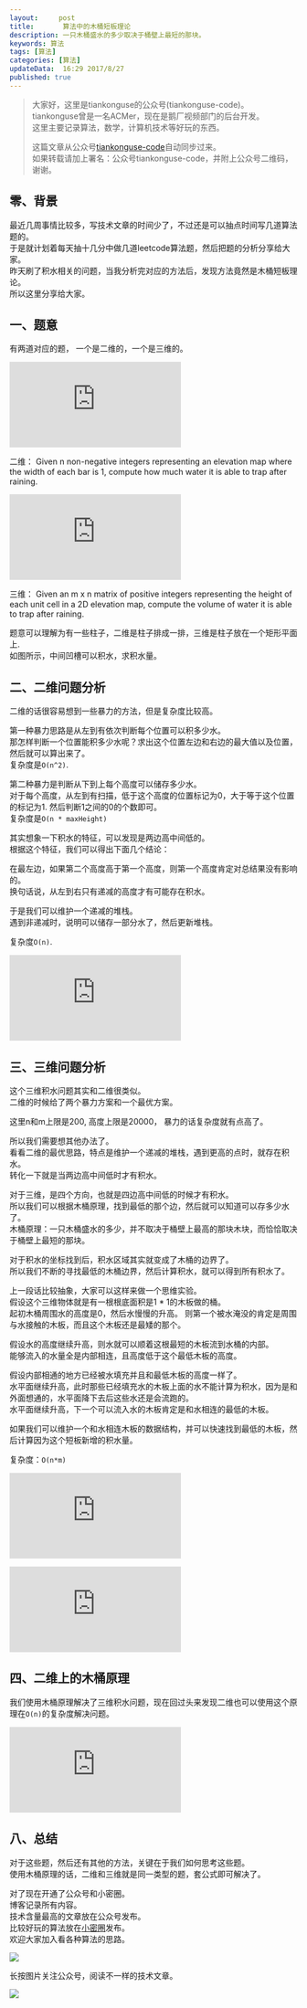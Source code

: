 ```yaml
---   
layout:     post  
title:       算法中的木桶短板理论
description: 一只木桶盛水的多少取决于桶壁上最短的那块。    
keywords: 算法
tags: [算法]  
categories: [算法]  
updateData:  16:29 2017/8/27  
published: true  
---  
```

  
  
>   
> 大家好，这里是tiankonguse的公众号(tiankonguse-code)。    
> tiankonguse曾是一名ACMer，现在是鹅厂视频部门的后台开发。    
> 这里主要记录算法，数学，计算机技术等好玩的东西。   
>      
> 这篇文章从公众号[tiankonguse-code](http://mp.weixin.qq.com/s/Cte5aGAGuwAQ5tmQXTPhGw)自动同步过来。    
> 如果转载请加上署名：公众号tiankonguse-code，并附上公众号二维码，谢谢。  
>   
>    
  

## 零、背景

最近几周事情比较多，写技术文章的时间少了，不过还是可以抽点时间写几道算法题的。  
于是就计划着每天抽十几分中做几道leetcode算法题，然后把题的分析分享给大家。  
昨天刷了积水相关的问题，当我分析完对应的方法后，发现方法竟然是木桶短板理论。  
所以这里分享给大家。  


## 一、题意

有两道对应的题， 一个是二维的，一个是三维的。  

![](http://tiankonguse.com/lab/cloudLink/baidupan.php?url=/1915453531/3459824774.png)  

二维： Given n non-negative integers representing an elevation map where the width of each bar is 1, compute how much water it is able to trap after raining.    


![](http://tiankonguse.com/lab/cloudLink/baidupan.php?url=/1915453531/2839854213.png)

三维： Given an m x n matrix of positive integers representing the height of each unit cell in a 2D elevation map, compute the volume of water it is able to trap after raining.    


题意可以理解为有一些柱子，二维是柱子排成一排，三维是柱子放在一个矩形平面上.  
如图所示，中间凹槽可以积水，求积水量。  



## 二、二维问题分析


二维的话很容易想到一些暴力的方法，但是复杂度比较高。  


第一种暴力思路是从左到有依次判断每个位置可以积多少水。  
那怎样判断一个位置能积多少水呢？求出这个位置左边和右边的最大值以及位置，然后就可以算出来了。    
复杂度是`O(n^2)`.    


第二种暴力是判断从下到上每个高度可以储存多少水。    
对于每个高度，从左到有扫描，低于这个高度的位置标记为0，大于等于这个位置的标记为1. 然后判断1之间的0的个数即可。    
复杂度是`O(n * maxHeight)`  


其实想象一下积水的特征，可以发现是两边高中间低的。  
根据这个特征，我们可以得出下面几个结论：  


在最左边，如果第二个高度高于第一个高度，则第一个高度肯定对总结果没有影响的。  
换句话说，从左到右只有递减的高度才有可能存在积水。    

于是我们可以维护一个递减的堆栈。  
遇到非递减时，说明可以储存一部分水了，然后更新堆栈。

复杂度`O(n)`.  


![](http://tiankonguse.com/lab/cloudLink/baidupan.php?url=/1915453531/463237324.png)



## 三、三维问题分析

这个三维积水问题其实和二维很类似。  
二维的时候给了两个暴力方案和一个最优方案。  


这里n和m上限是200, 高度上限是20000， 暴力的话复杂度就有点高了。  


所以我们需要想其他办法了。  
看看二维的最优思路，特点是维护一个递减的堆栈，遇到更高的点时，就存在积水。  
转化一下就是当两边高中间低时才有积水。  


对于三维，是四个方向，也就是四边高中间低的时候才有积水。  
所以我们可以根据木桶原理，找到最低的那个边，然后就可以知道可以存多少水了。  
木桶原理：一只木桶盛水的多少，并不取决于桶壁上最高的那块木块，而恰恰取决于桶壁上最短的那块。


对于积水的坐标找到后，积水区域其实就变成了木桶的边界了。  
所以我们不断的寻找最低的木桶边界，然后计算积水，就可以得到所有积水了。  


上一段话比较抽象，大家可以这样来做一个思维实验。  
假设这个三维物体就是有一根根底面积是1 * 1的木板做的桶。  
起初木桶周围水的高度是0，然后水慢慢的升高。
则第一个被水淹没的肯定是周围与水接触的木板，而且这个木板还是最矮的那个。  

假设水的高度继续升高，则水就可以顺着这根最短的木板流到水桶的内部。  
能够流入的水量全是内部相连，且高度低于这个最低木板的高度。  


假设内部相通的地方已经被水填充并且和最低木板的高度一样了。  
水平面继续升高，此时那些已经填充水的木板上面的水不能计算为积水，因为是和外面想通的，水平面降下去后这些水还是会流跑的。  
水平面继续升高，下一个可以流入水的木板肯定是和水相连的最低的木板。  

如果我们可以维护一个和水相连木板的数据结构，并可以快速找到最低的木板，然后计算因为这个短板新增的积水量。


复杂度：`O(n*m)`  

![](http://tiankonguse.com/lab/cloudLink/baidupan.php?url=/1915453531/635159701.png)   
 
![](http://tiankonguse.com/lab/cloudLink/baidupan.php?url=/1915453531/3123647160.png)


## 四、二维上的木桶原理

我们使用木桶原理解决了三维积水问题，现在回过头来发现二维也可以使用这个原理在`O(n)`的复杂度解决问题。  


![](http://tiankonguse.com/lab/cloudLink/baidupan.php?url=/1915453531/2728666386.png)



## 八、总结

对于这些题，然后还有其他的方法，关键在于我们如何思考这些题。  
使用木桶原理的话，二维和三维就是同一类型的题，套公式即可解决了。      

  
对了现在开通了公众号和小密圈。  
博客记录所有内容。  
技术含量最高的文章放在公众号发布。  
比较好玩的算法放在[小密圈](https://wx.xiaomiquan.com/mweb/views/joingroup/join_group.html?group_id=281548515451&secret=r0krqw9fw0at24vxjxo1uo4k0h4lfe47&extra=d67ce0c25ec91252b3af846a10154c9e9d4cb50c763fee178acd68cd2c2e09ee)发布。  
欢迎大家加入看各种算法的思路。  

![](http://res.tiankonguse.com/images/tiankonguse-algorithms.png)  
  
  
长按图片关注公众号，阅读不一样的技术文章。   
  
![](http://res.tiankonguse.com/images/tiankonguse-code.gif)  
  
  
